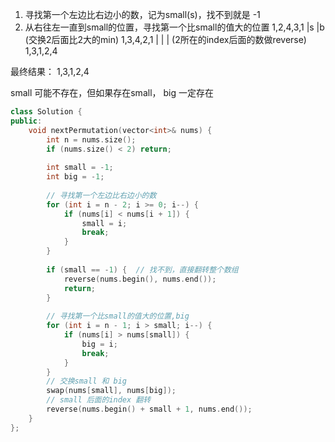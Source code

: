 1. 寻找第一个左边比右边小的数，记为small(s)，找不到就是 -1
2. 从右往左一直到small的位置，寻找第一个比small的值大的位置
1,2,4,3,1
  |s  |b   (交换2后面比2大的min)
1,3,4,2,1
    | | | (2所在的index后面的数做reverse)
1,3,1,2,4

最终结果： 1,3,1,2,4

small 可能不存在，但如果存在small， big 一定存在

```cpp
class Solution {
public:
    void nextPermutation(vector<int>& nums) {
        int n = nums.size();
        if (nums.size() < 2) return;
        
        int small = -1;
        int big = -1;
        
        // 寻找第一个左边比右边小的数
        for (int i = n - 2; i >= 0; i--) {
            if (nums[i] < nums[i + 1]) {
                small = i;
                break;
            }
        }
        
        if (small == -1) {  // 找不到，直接翻转整个数组
            reverse(nums.begin(), nums.end());
            return;
        }
        
        // 寻找第一个比small的值大的位置,big
        for (int i = n - 1; i > small; i--) {
            if (nums[i] > nums[small]) {
                big = i;
                break;
            }
        }
        // 交换small 和 big
        swap(nums[small], nums[big]);
        // small 后面的index 翻转
        reverse(nums.begin() + small + 1, nums.end());
    }
};
```